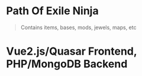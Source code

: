 # Path Of Exile Ninja

> Contains items, bases, mods, jewels, maps, etc

# Vue2.js/Quasar Frontend, PHP/MongoDB Backend
